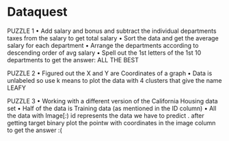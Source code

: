 # Dataquest

PUZZLE 1
•	Add salary and bonus and subtract the individual departments taxes from the salary to get total salary
•	Sort the data and get the average salary for each department
•	Arrange the departments according to descending order of avg salary
•	Spell out the 1st letters of the 1st 10 departments to get the answer:  ALL THE BEST

PUZZLE 2
•	Figured out the X and Y are Coordinates of a graph
•	Data is unlabeled so use k means to plot the data with 4 clusters that give the name LEAFY


PUZZLE 3 
•	Working with a different version of the California Housing data set
•	Half of the data is Training data (as mentioned in the ID column)
•	All the data with Image[_:_) id represents the data we have to predict
. after getting target binary plot the pointw with coordinates in the image column to get the answer :(
